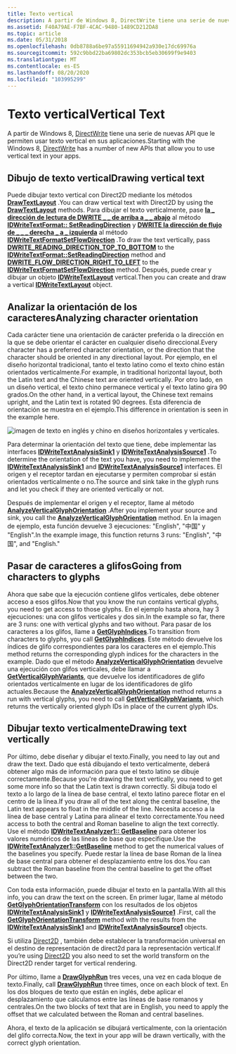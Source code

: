 ```yaml
---
title: Texto vertical
description: A partir de Windows 8, DirectWrite tiene una serie de nuevas API que le permiten usar texto vertical en sus aplicaciones.
ms.assetid: F40A79AE-F7BF-4CAC-9480-1489CD212DA8
ms.topic: article
ms.date: 05/31/2018
ms.openlocfilehash: 0db8788a6be97a55911694942a930e17dc69976a
ms.sourcegitcommit: 592c9bbd22ba69802dc353bcb5eb30699f9e9403
ms.translationtype: MT
ms.contentlocale: es-ES
ms.lasthandoff: 08/20/2020
ms.locfileid: "103995299"
---
```

# <a name="vertical-text"></a><span data-ttu-id="5016c-103">Texto vertical</span><span class="sxs-lookup"><span data-stu-id="5016c-103">Vertical Text</span></span>

<span data-ttu-id="5016c-104">A partir de Windows 8, [DirectWrite](direct-write-portal.md) tiene una serie de nuevas API que le permiten usar texto vertical en sus aplicaciones.</span><span class="sxs-lookup"><span data-stu-id="5016c-104">Starting with the Windows 8, [DirectWrite](direct-write-portal.md) has a number of new APIs that allow you to use vertical text in your apps.</span></span>

## <a name="drawing-vertical-text"></a><span data-ttu-id="5016c-105">Dibujo de texto vertical</span><span class="sxs-lookup"><span data-stu-id="5016c-105">Drawing vertical text</span></span>

<span data-ttu-id="5016c-106">Puede dibujar texto vertical con Direct2D mediante los métodos [**DrawTextLayout**](/windows/win32/api/d2d1/nf-d2d1-id2d1rendertarget-drawtextlayout) .</span><span class="sxs-lookup"><span data-stu-id="5016c-106">You can draw vertical text with Direct2D by using the [**DrawTextLayout**](/windows/win32/api/d2d1/nf-d2d1-id2d1rendertarget-drawtextlayout) methods.</span></span> <span data-ttu-id="5016c-107">Para dibujar el texto verticalmente, pase [**la \_ dirección de lectura de DWRITE \_ \_ de arriba a \_ \_ abajo**](/windows/win32/api/dwrite/ne-dwrite-dwrite_reading_direction) al método [**IDWriteTextFormat:: SetReadingDirection**](/windows/win32/api/dwrite/nf-dwrite-idwritetextformat-setreadingdirection) y [**DWRITE la dirección de flujo de \_ \_ \_ derecha \_ a \_ izquierda**](/windows/win32/api/dwrite/ne-dwrite-dwrite_flow_direction) al método [**IDWriteTextFormatSetFlowDirection**](/windows/win32/api/dwrite/nf-dwrite-idwritetextformat-setflowdirection) .</span><span class="sxs-lookup"><span data-stu-id="5016c-107">To draw the text vertically, pass [**DWRITE\_READING\_DIRECTION\_TOP\_TO\_BOTTOM**](/windows/win32/api/dwrite/ne-dwrite-dwrite_reading_direction) to the [**IDWriteTextFormat::SetReadingDirection**](/windows/win32/api/dwrite/nf-dwrite-idwritetextformat-setreadingdirection) method and [**DWRITE\_FLOW\_DIRECTION\_RIGHT\_TO\_LEFT**](/windows/win32/api/dwrite/ne-dwrite-dwrite_flow_direction) to the [**IDWriteTextFormatSetFlowDirection**](/windows/win32/api/dwrite/nf-dwrite-idwritetextformat-setflowdirection) method.</span></span> <span data-ttu-id="5016c-108">Después, puede crear y dibujar un objeto [**IDWriteTextLayout**](/windows/win32/api/dwrite/nn-dwrite-idwritetextlayout) vertical.</span><span class="sxs-lookup"><span data-stu-id="5016c-108">Then you can create and draw a vertical [**IDWriteTextLayout**](/windows/win32/api/dwrite/nn-dwrite-idwritetextlayout) object.</span></span>

## <a name="analyzing-character-orientation"></a><span data-ttu-id="5016c-109">Analizar la orientación de los caracteres</span><span class="sxs-lookup"><span data-stu-id="5016c-109">Analyzing character orientation</span></span>

<span data-ttu-id="5016c-110">Cada carácter tiene una orientación de carácter preferida o la dirección en la que se debe orientar el carácter en cualquier diseño direccional.</span><span class="sxs-lookup"><span data-stu-id="5016c-110">Every character has a preferred character orientation, or the direction that the character should be oriented in any directional layout.</span></span> <span data-ttu-id="5016c-111">Por ejemplo, en el diseño horizontal tradicional, tanto el texto latino como el texto chino están orientados verticalmente.</span><span class="sxs-lookup"><span data-stu-id="5016c-111">For example, in traditional horizontal layout, both the Latin text and the Chinese text are oriented vertically.</span></span> <span data-ttu-id="5016c-112">Por otro lado, en un diseño vertical, el texto chino permanece vertical y el texto latino gira 90 grados.</span><span class="sxs-lookup"><span data-stu-id="5016c-112">On the other hand, in a vertical layout, the Chinese text remains upright, and the Latin text is rotated 90 degrees.</span></span> <span data-ttu-id="5016c-113">Esta diferencia de orientación se muestra en el ejemplo.</span><span class="sxs-lookup"><span data-stu-id="5016c-113">This difference in orientation is seen in the example here.</span></span>

![imagen de texto en inglés y chino en diseños horizontales y verticales.](images/vertical-text.png)

<span data-ttu-id="5016c-115">Para determinar la orientación del texto que tiene, debe implementar las interfaces [**IDWriteTextAnalysisSink1**](/windows/win32/api/dwrite_1/nn-dwrite_1-idwritetextanalysissink1) y [**IDWriteTextAnalysisSource1**](/windows/win32/api/dwrite_1/nn-dwrite_1-idwritetextanalysissource1) .</span><span class="sxs-lookup"><span data-stu-id="5016c-115">To determine the orientation of the text you have, you need to implement the [**IDWriteTextAnalysisSink1**](/windows/win32/api/dwrite_1/nn-dwrite_1-idwritetextanalysissink1) and [**IDWriteTextAnalysisSource1**](/windows/win32/api/dwrite_1/nn-dwrite_1-idwritetextanalysissource1) interfaces.</span></span> <span data-ttu-id="5016c-116">El origen y el receptor tardan en ejecutarse y permiten comprobar si están orientados verticalmente o no.</span><span class="sxs-lookup"><span data-stu-id="5016c-116">The source and sink take in the glyph runs and let you check if they are oriented vertically or not.</span></span>

<span data-ttu-id="5016c-117">Después de implementar el origen y el receptor, llame al método [**AnalyzeVerticalGlyphOrientation**](/windows/win32/api/dwrite_1/nf-dwrite_1-idwritetextanalyzer1-analyzeverticalglyphorientation) .</span><span class="sxs-lookup"><span data-stu-id="5016c-117">After you implement your source and sink, you call the [**AnalyzeVerticalGlyphOrientation**](/windows/win32/api/dwrite_1/nf-dwrite_1-idwritetextanalyzer1-analyzeverticalglyphorientation) method.</span></span> <span data-ttu-id="5016c-118">En la imagen de ejemplo, esta función devuelve 3 ejecuciones: "English", "中国" y "English".</span><span class="sxs-lookup"><span data-stu-id="5016c-118">In the example image, this function returns 3 runs: "English", "中国", and "English."</span></span>

## <a name="going-from-characters-to-glyphs"></a><span data-ttu-id="5016c-119">Pasar de caracteres a glifos</span><span class="sxs-lookup"><span data-stu-id="5016c-119">Going from characters to glyphs</span></span>

<span data-ttu-id="5016c-120">Ahora que sabe que la ejecución contiene glifos verticales, debe obtener acceso a esos glifos.</span><span class="sxs-lookup"><span data-stu-id="5016c-120">Now that you know the run contains vertical glyphs, you need to get access to those glyphs.</span></span> <span data-ttu-id="5016c-121">En el ejemplo hasta ahora, hay 3 ejecuciones: una con glifos verticales y dos sin.</span><span class="sxs-lookup"><span data-stu-id="5016c-121">In the example so far, there are 3 runs: one with vertical glyphs and two without.</span></span> <span data-ttu-id="5016c-122">Para pasar de los caracteres a los glifos, llame a [**GetGlyphIndices**](/windows/win32/api/dwrite/nf-dwrite-idwritefontface-getglyphindices).</span><span class="sxs-lookup"><span data-stu-id="5016c-122">To transition from characters to glyphs, you call [**GetGlyphIndices**](/windows/win32/api/dwrite/nf-dwrite-idwritefontface-getglyphindices).</span></span> <span data-ttu-id="5016c-123">Este método devuelve los índices de glifo correspondientes para los caracteres en el ejemplo.</span><span class="sxs-lookup"><span data-stu-id="5016c-123">This method returns the corresponding glyph indices for the characters in the example.</span></span> <span data-ttu-id="5016c-124">Dado que el método [**AnalyzeVerticalGlyphOrientation**](/windows/win32/api/dwrite_1/nf-dwrite_1-idwritetextanalyzer1-analyzeverticalglyphorientation) devuelve una ejecución con glifos verticales, debe llamar a [**GetVerticalGlyphVariants**](/windows/win32/api/dwrite_1/nf-dwrite_1-idwritefontface1-getverticalglyphvariants), que devuelve los identificadores de glifo orientados verticalmente en lugar de los identificadores de glifo actuales.</span><span class="sxs-lookup"><span data-stu-id="5016c-124">Because the [**AnalyzeVerticalGlyphOrientation**](/windows/win32/api/dwrite_1/nf-dwrite_1-idwritetextanalyzer1-analyzeverticalglyphorientation) method returns a run with vertical glyphs, you need to call [**GetVerticalGlyphVariants**](/windows/win32/api/dwrite_1/nf-dwrite_1-idwritefontface1-getverticalglyphvariants), which returns the vertically oriented glyph IDs in place of the current glyph IDs.</span></span>

## <a name="drawing-text-vertically"></a><span data-ttu-id="5016c-125">Dibujar texto verticalmente</span><span class="sxs-lookup"><span data-stu-id="5016c-125">Drawing text vertically</span></span>

<span data-ttu-id="5016c-126">Por último, debe diseñar y dibujar el texto.</span><span class="sxs-lookup"><span data-stu-id="5016c-126">Finally, you need to lay out and draw the text.</span></span> <span data-ttu-id="5016c-127">Dado que está dibujando el texto verticalmente, deberá obtener algo más de información para que el texto latino se dibuje correctamente.</span><span class="sxs-lookup"><span data-stu-id="5016c-127">Because you're drawing the text vertically, you need to get some more info so that the Latin text is drawn correctly.</span></span> <span data-ttu-id="5016c-128">Si dibuja todo el texto a lo largo de la línea de base central, el texto latino parece flotar en el centro de la línea.</span><span class="sxs-lookup"><span data-stu-id="5016c-128">If you draw all of the text along the central baseline, the Latin text appears to float in the middle of the line.</span></span> <span data-ttu-id="5016c-129">Necesita acceso a la línea de base central y Latina para alinear el texto correctamente.</span><span class="sxs-lookup"><span data-stu-id="5016c-129">You need access to both the central and Roman baseline to align the text correctly.</span></span> <span data-ttu-id="5016c-130">Use el método [**IDWriteTextAnalyzer1:: GetBaseline**](/windows/win32/api/dwrite_1/nf-dwrite_1-idwritetextanalyzer1-getbaseline) para obtener los valores numéricos de las líneas de base que especifique.</span><span class="sxs-lookup"><span data-stu-id="5016c-130">Use the [**IDWriteTextAnalyzer1::GetBaseline**](/windows/win32/api/dwrite_1/nf-dwrite_1-idwritetextanalyzer1-getbaseline) method to get the numerical values of the baselines you specify.</span></span> <span data-ttu-id="5016c-131">Puede restar la línea de base Roman de la línea de base central para obtener el desplazamiento entre los dos.</span><span class="sxs-lookup"><span data-stu-id="5016c-131">You can subtract the Roman baseline from the central baseline to get the offset between the two.</span></span>

<span data-ttu-id="5016c-132">Con toda esta información, puede dibujar el texto en la pantalla.</span><span class="sxs-lookup"><span data-stu-id="5016c-132">With all this info, you can draw the text on the screen.</span></span> <span data-ttu-id="5016c-133">En primer lugar, llame al método [**GetGlyphOrientationTransform**](/windows/win32/api/dwrite_1/nf-dwrite_1-idwritetextanalyzer1-getglyphorientationtransform) con los resultados de los objetos [**IDWriteTextAnalysisSink1**](/windows/win32/api/dwrite_1/nn-dwrite_1-idwritetextanalysissink1) y [**IDWriteTextAnalysisSource1**](/windows/win32/api/dwrite_1/nn-dwrite_1-idwritetextanalysissource1) .</span><span class="sxs-lookup"><span data-stu-id="5016c-133">First, call the [**GetGlyphOrientationTransform**](/windows/win32/api/dwrite_1/nf-dwrite_1-idwritetextanalyzer1-getglyphorientationtransform) method with the results from the [**IDWriteTextAnalysisSink1**](/windows/win32/api/dwrite_1/nn-dwrite_1-idwritetextanalysissink1) and [**IDWriteTextAnalysisSource1**](/windows/win32/api/dwrite_1/nn-dwrite_1-idwritetextanalysissource1) objects.</span></span>

<span data-ttu-id="5016c-134">Si utiliza [Direct2D](rendering-by-using-direct2d.md) , también debe establecer la transformación universal en el destino de representación de direct2d para la representación vertical.</span><span class="sxs-lookup"><span data-stu-id="5016c-134">If you’re using [Direct2D](rendering-by-using-direct2d.md) you also need to set the world transform on the Direct2D render target for vertical rendering.</span></span>

<span data-ttu-id="5016c-135">Por último, llame a [**DrawGlyphRun**](/windows/win32/api/dwrite/nf-dwrite-idwritebitmaprendertarget-drawglyphrun) tres veces, una vez en cada bloque de texto.</span><span class="sxs-lookup"><span data-stu-id="5016c-135">Finally, call [**DrawGlyphRun**](/windows/win32/api/dwrite/nf-dwrite-idwritebitmaprendertarget-drawglyphrun) three times, once on each block of text.</span></span> <span data-ttu-id="5016c-136">En los dos bloques de texto que están en inglés, debe aplicar el desplazamiento que calculamos entre las líneas de base romanos y centrales.</span><span class="sxs-lookup"><span data-stu-id="5016c-136">On the two blocks of text that are in English, you need to apply the offset that we calculated between the Roman and central baselines.</span></span>

<span data-ttu-id="5016c-137">Ahora, el texto de la aplicación se dibujará verticalmente, con la orientación del glifo correcta.</span><span class="sxs-lookup"><span data-stu-id="5016c-137">Now, the text in your app will be drawn vertically, with the correct glyph orientation.</span></span>

 

 